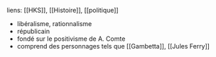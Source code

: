 liens: [[HKS]], [[Histoire]], [[politique]]

- libéralisme, rationnalisme
- républicain
- fondé sur le positivisme de A. Comte
- comprend des personnages tels que [[Gambetta]], [[Jules Ferry]]